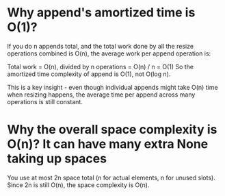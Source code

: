 # Why append's amortized time is O(1)?

If you do n appends total, and the total work done by all the resize operations combined is O(n), the average work per append operation is:

Total work = O(n), divided by n operations 
  = O(n) / n 
  = O(1) 
So the amortized time complexity of append is O(1), not O(log n).

This is a key insight - even though individual appends might take O(n) time when resizing happens, the average time per append across many operations is still constant. 


# Why the overall space complexity is O(n)? It can have many extra None taking up spaces


You use at most 2n space total (n for actual elements, n for unused slots). Since 2n is still O(n), the space complexity is O(n).
